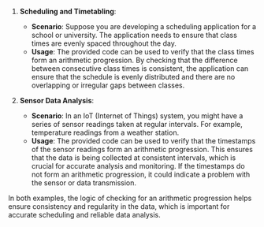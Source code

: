 1. **Scheduling and Timetabling**:
   - **Scenario**: Suppose you are developing a scheduling application for a school or university. The application needs to ensure that class times are evenly spaced throughout the day.
   - **Usage**: The provided code can be used to verify that the class times form an arithmetic progression. By checking that the difference between consecutive class times is consistent, the application can ensure that the schedule is evenly distributed and there are no overlapping or irregular gaps between classes.

2. **Sensor Data Analysis**:
   - **Scenario**: In an IoT (Internet of Things) system, you might have a series of sensor readings taken at regular intervals. For example, temperature readings from a weather station.
   - **Usage**: The provided code can be used to verify that the timestamps of the sensor readings form an arithmetic progression. This ensures that the data is being collected at consistent intervals, which is crucial for accurate analysis and monitoring. If the timestamps do not form an arithmetic progression, it could indicate a problem with the sensor or data transmission.

In both examples, the logic of checking for an arithmetic progression helps ensure consistency and regularity in the data, which is important for accurate scheduling and reliable data analysis.
